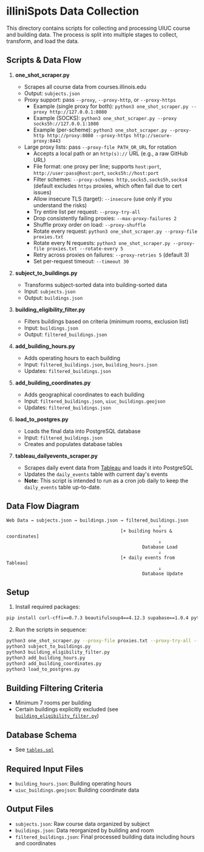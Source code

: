 # illiniSpots Data Collection

This directory contains scripts for collecting and processing UIUC course and building data. The process is split into multiple stages to collect, transform, and load the data.

## Scripts & Data Flow

1. **one_shot_scraper.py**

   - Scrapes all course data from courses.illinois.edu
   - Output: `subjects.json`
   - Proxy support: pass `--proxy`, `--proxy-http`, or `--proxy-https`
     - Example (single proxy for both): `python3 one_shot_scraper.py --proxy http://127.0.0.1:8080`
     - Example (SOCKS): `python3 one_shot_scraper.py --proxy socks5h://127.0.0.1:1080`
     - Example (per-scheme): `python3 one_shot_scraper.py --proxy-http http://proxy:8080 --proxy-https http://secure-proxy:8443`
   - Large proxy lists: pass `--proxy-file PATH_OR_URL` for rotation
     - Accepts a local path or an `http(s)://` URL (e.g., a raw GitHub URL)
     - File format: one proxy per line; supports `host:port`, `http://user:pass@host:port`, `socks5h://host:port`
     - Filter schemes: `--proxy-schemes http,socks5,socks5h,socks4` (default excludes `https` proxies, which often fail due to cert issues)
     - Allow insecure TLS (target): `--insecure` (use only if you understand the risks)
     - Try entire list per request: `--proxy-try-all`
     - Drop consistently failing proxies: `--max-proxy-failures 2`
     - Shuffle proxy order on load: `--proxy-shuffle`
     - Rotate every request: `python3 one_shot_scraper.py --proxy-file proxies.txt`
     - Rotate every N requests: `python3 one_shot_scraper.py --proxy-file proxies.txt --rotate-every 5`
     - Retry across proxies on failures: `--proxy-retries 5` (default 3)
     - Set per-request timeout: `--timeout 30`

2. **subject_to_buildings.py**

   - Transforms subject-sorted data into building-sorted data
   - Input: `subjects.json`
   - Output: `buildings.json`

3. **building_eligibility_filter.py**

   - Filters buildings based on criteria (minimum rooms, exclusion list)
   - Input: `buildings.json`
   - Output: `filtered_buildings.json`

4. **add_building_hours.py**

   - Adds operating hours to each building
   - Input: `filtered_buildings.json`, `building_hours.json`
   - Updates: `filtered_buildings.json`

5. **add_building_coordinates.py**

   - Adds geographical coordinates to each building
   - Input: `filtered_buildings.json`, `uiuc_buildings.geojson`
   - Updates: `filtered_buildings.json`

6. **load_to_postgres.py**

   - Loads the final data into PostgreSQL database
   - Input: `filtered_buildings.json`
   - Creates and populates database tables

7. **tableau_dailyevents_scraper.py**
   - Scrapes daily event data from [Tableau](https://tableau.admin.uillinois.edu/views/DailyEventSummary/DailyEvents) and loads it into PostgreSQL
   - Updates the `daily_events` table with current day's events
   - **Note:** This script is intended to run as a cron job daily to keep the `daily_events` table up-to-date.

## Data Flow Diagram

```
Web Data → subjects.json → buildings.json → filtered_buildings.json
                                                        ↓
                                          [+ building hours & coordinates]
                                                        ↓
                                                  Database Load
                                                        ↓
                                          [+ daily events from Tableau]
                                                        ↓
                                                  Database Update
```

## Setup

1. Install required packages:

```bash
pip install curl-cffi==0.7.3 beautifulsoup4==4.12.3 supabase==1.0.4 python-dotenv==1.0.0 selenium==4.27.1 selenium-wire==5.1.0
```

2. Run the scripts in sequence:

```bash
python3 one_shot_scraper.py --proxy-file proxies.txt --proxy-try-all --max-proxy-failures 2 --rotate-every 3 -v
python3 subject_to_buildings.py
python3 building_eligibility_filter.py
python3 add_building_hours.py
python3 add_building_coordinates.py
python3 load_to_postgres.py
```

## Building Filtering Criteria

- Minimum 7 rooms per building
- Certain buildings explicitly excluded (see [`building_eligibility_filter.py`](data-pipeline/building_eligibility_filter.py))

## Database Schema

- See [`tables.sql`](database/schema/tables.sql)

## Required Input Files

- `building_hours.json`: Building operating hours
- `uiuc_buildings.geojson`: Building coordinate data

## Output Files

- `subjects.json`: Raw course data organized by subject
- `buildings.json`: Data reorganized by building and room
- `filtered_buildings.json`: Final processed building data including hours and coordinates
